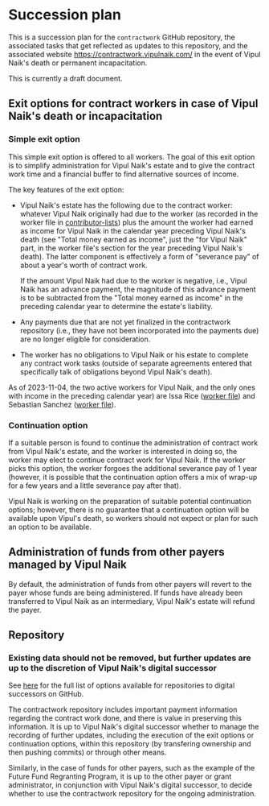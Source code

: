 # Succession plan

This is a succession plan for the `contractwork` GitHub repository,
the associated tasks that get reflected as updates to this repository,
and the associated website https://contractwork.vipulnaik.com/ in the
event of Vipul Naik's death or permanent incapacitation.

This is currently a draft document.

## Exit options for contract workers in case of Vipul Naik's death or incapacitation

### Simple exit option

This simple exit option is offered to all workers. The goal of this
exit option is to simplify administration for Vipul Naik's estate and
to give the contract work time and a financial buffer to find
alternative sources of income.

The key features of the exit option:

* Vipul Naik's estate has the following due to the contract worker:
  whatever Vipul Naik originally had due to the worker (as recorded in
  the worker file in
  [contributor-lists](https://github.com/vipulnaik/contractwork/blob/master/contributor-lists/))
  plus the amount the worker had earned as income for Vipul Naik in
  the calendar year preceding Vipul Naik's death (see "Total money
  earned as income", just the "for Vipul Naik" part, in the worker
  file's section for the year preceding Vipul Naik's death). The
  latter component is effectively a form of "severance pay" of about a
  year's worth of contract work.

  If the
  amount Vipul Naik had due to the worker is negative, i.e., Vipul
  Naik has an advance payment, the magnitude of this advance payment
  is to be subtracted from the "Total money earned as income" in the
  preceding calendar year to determine the estate's liability.

* Any payments due that are not yet finalized in the contractwork
  repository (i.e., they have not been incorporated into the payments
  due) are no longer eligible for consideration.

* The worker has no obligations to Vipul Naik or his estate to
  complete any contract work tasks (outside of separate agreements
  entered that specifically talk of obligations beyond Vipul Naik's
  death).

As of 2023-11-04, the two active workers for Vipul Naik, and the only
ones with income in the preceding calendar year) are Issa Rice
([worker
file](https://github.com/vipulnaik/contractwork/blob/master/contributor-lists/issa-list.mediawiki))
and Sebastian Sanchez ([worker
file](https://github.com/vipulnaik/contractwork/blob/master/contributor-lists/sebastian-sanchez-list.mediawiki)).

### Continuation option

If a suitable person is found to continue the administration of
contract work from Vipul Naik's estate, and the worker is interested
in doing so, the worker may elect to continue contract work for Vipul
Naik. If the worker picks this option, the worker forgoes the
additional severance pay of 1 year (however, it is possible that the
continuation option offers a mix of wrap-up for a few years and a
little severance pay after that).

Vipul Naik is working on the preparation of suitable potential
continuation options; however, there is no guarantee that a
continuation option will be available upon Vipul's death, so workers
should not expect or plan for such an option to be available.

## Administration of funds from other payers managed by Vipul Naik

By default, the administration of funds from other payers will revert
to the payer whose funds are being administered. If funds have already
been transferred to Vipul Naik as an intermediary, Vipul Naik's estate
will refund the payer.

## Repository

### Existing data should not be removed, but further updates are up to the discretion of Vipul Naik's digital successor

See
[here](https://docs.github.com/en/account-and-profile/setting-up-and-managing-your-personal-account-on-github/managing-access-to-your-personal-repositories/maintaining-ownership-continuity-of-your-personal-accounts-repositories#about-successors)
for the full list of options available for repositories to digital
successors on GitHub.

The contractwork repository includes important payment information
regarding the contract work done, and there is value in preserving
this information. It is up to Vipul Naik's digital successor whether
to manage the recording of further updates, including the execution
of the exit options or continuation options, within this repository
(by transfering ownership and then pushing commits) or through other
means.

Similarly, in the case of funds for other payers, such as the example
of the Future Fund Regranting Program, it is up to the other payer or
grant administrator, in conjunction with Vipul Naik's digital
successor, to decide whether to use the contractwork repository for
the ongoing administration.

